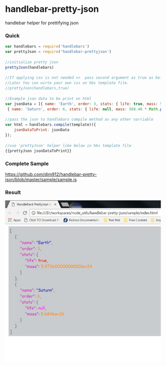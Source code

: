 # handlebar-pretty-json
handlebar helper for prettifying json

### Quick

```javascript
var handlebars = require('handlebars')
var prettyJson = require('handlebar-prettyjson')

//initialize pretty json
prettyJson(handlebars)

//If applying css is not needed =>  pass second argument as true as belowo. 
//Later You can wirte your own css on hbs template file.
//prettyJson(handlebars,true)

//Example json data to be print on html
var jsonData = [{ name: 'Earth', order: 3, stats: { life: true, mass: 5.9736 * Math.pow(10, 24) } },
 { name: 'Saturn', order: 6, stats: { life: null, mass: 568.46 * Math.pow(10, 24) } }];

//pass the json to handlebars compile method as any other varriable
var html = handlebars.compile(template)({
    jsonDataToPrint: jsonData
});

//use 'prettyJson' helper like below in hbs template file
{{prettyJson jsonDataToPrint}}

```

### Complete Sample
https://github.com/dim912/handlebar-pretty-json/blob/master/sample/sample.js


### Result

![alt text](https://github.com/dim912/handlebar-pretty-json/blob/master/sample/result.JPG "Result on html page")





